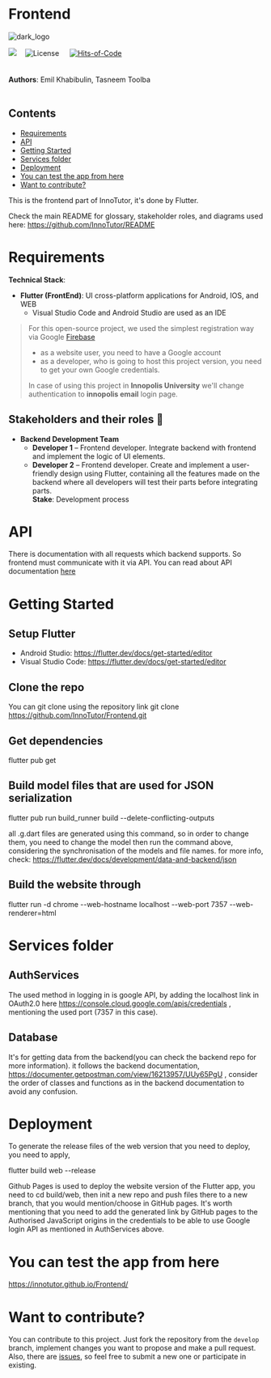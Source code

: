 # Frontend

![dark_logo](https://user-images.githubusercontent.com/69918609/136712595-77589669-b92d-4d69-bade-ccb2b95f0f56.png)

<img src="https://img.shields.io/github/stars/InnoTutor/Frontend?style=social">ᅠ ![License](https://img.shields.io/badge/license-MIT-green.svg)  ᅠ
 [![Hits-of-Code](https://hitsofcode.com/github/InnoTutor/Frontend?branch=main)](https://hitsofcode.com/github/InnoTutor/Frontend/view?branch=main)
<br><br><br>
**Authors**: Emil Khabibulin, Tasneem Toolba
<br><br>

## Contents
- [Requirements](#requirements)
- [API](#api)
- [Getting Started](#getting-started)
- [Services folder](#services-folder)
- [Deployment](#deployment)
- [You can test the app from here](#you-can-test-the-app-from-here)
- [Want to contribute?](#want-to-contribute)

This is the frontend part of InnoTutor, it's done by Flutter.

Check the main README for glossary, stakeholder roles, and diagrams used here: https://github.com/InnoTutor/README

# Requirements
**Technical Stack**: <br>
* **Flutter (FrontEnd)**: UI cross-platform applications for Android, IOS, and WEB
  * Visual Studio Code and Android Studio are used as an IDE
> For this open-source project, we used the simplest registration way via Google [Firebase](https://firebase.google.com)
> - as a website user, you need to have a Google account
> - as a developer, who is going to host this project version, you need to get your own Google credentials.
> 
> In case of using this project in **Innopolis University** we'll change authentication to **innopolis email** login page.

## Stakeholders and their roles 👤
* **Backend Development Team**
  * **Developer 1** – Frontend developer. Integrate backend with frontend and implement the logic of UI elements.
  * **Developer 2** – Frontend developer. Create and implement a user-friendly design using Flutter, containing all the features made on the backend where all developers will test their parts before integrating parts. <br>
 **Stake**: Development process

# API
There is documentation with all requests which backend supports. So frontend must communicate with it via API.
You can read about API documentation [here](https://documenter.getpostman.com/view/16213957/UUy65PgU)

# Getting Started
## Setup Flutter
- Android Studio: https://flutter.dev/docs/get-started/editor
- Visual Studio Code: https://flutter.dev/docs/get-started/editor

## Clone the repo
You can git clone using the repository link
git clone https://github.com/InnoTutor/Frontend.git

## Get dependencies 
flutter pub get

## Build model files that are used for JSON serialization
flutter pub run build_runner build --delete-conflicting-outputs

all .g.dart files are generated using this command, so in order to change them,
you need to change the model then run the command above, considering the synchronisation of the models and file names.
for more info, check: 
https://flutter.dev/docs/development/data-and-backend/json

## Build the website through
flutter run -d chrome --web-hostname localhost --web-port 7357 --web-renderer=html

# Services folder
 ## AuthServices
 The used method in logging in is google API, by adding the localhost link in OAuth2.0 here https://console.cloud.google.com/apis/credentials , mentioning the used port (7357 in this case).
 ## Database
 It's for getting data from the backend(you can check the backend repo for more information). 
 it follows the backend documentation, https://documenter.getpostman.com/view/16213957/UUy65PgU , 
 consider the order of classes and functions as in the backend documentation to avoid any confusion. 

# Deployment
To generate the release files of the web version that you need to deploy, you need to apply,

flutter build web --release

Github Pages is used to deploy the website version of the Flutter app, you need to cd build/web, then init a new repo and push files there to a new branch, that you would mention/choose in GitHub pages.
It's worth mentioning that you need to add the generated link by GitHub pages to the Authorised JavaScript origins in the credentials to be able to use Google login API as mentioned in AuthServices above.

# You can test the app from here
https://innotutor.github.io/Frontend/

# Want to contribute?
You can contribute to this project. Just fork the repository from the `develop` branch, implement changes you want to propose and make a pull request.
Also, there are [issues](https://github.com/InnoTutor/Frontend/issues), so feel free to submit a new one or participate in existing.
